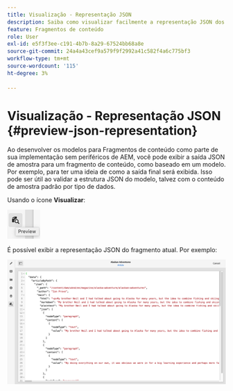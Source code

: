 ```yaml
---
title: Visualização - Representação JSON
description: Saiba como visualizar facilmente a representação JSON dos Fragmentos de conteúdo ao implementar sua solução sem periféricos AEM.
feature: Fragmentos de conteúdo
role: User
exl-id: e5f3f3ee-c191-4b7b-8a29-67524bb68a8e
source-git-commit: 24a4a43cef9a579f9f2992a41c582f4a6c775bf3
workflow-type: tm+mt
source-wordcount: '115'
ht-degree: 3%

---
```


# Visualização - Representação JSON {#preview-json-representation}

Ao desenvolver os modelos para Fragmentos de conteúdo como parte de sua implementação sem periféricos de AEM, você pode exibir a saída JSON de amostra para um fragmento de conteúdo, como baseado em um modelo. Por exemplo, para ter uma ideia de como a saída final será exibida. Isso pode ser útil ao validar a estrutura JSON do modelo, talvez com o conteúdo de amostra padrão por tipo de dados.

Usando o ícone **Visualizar**:

![Editor de fragmento de conteúdo - guia Visualização](assets/cfm-preview-01.png)

É possível exibir a representação JSON do fragmento atual. Por exemplo:

![Editor de fragmento do conteúdo - Visualização de um fragmento](assets/cfm-preview-02.png)
